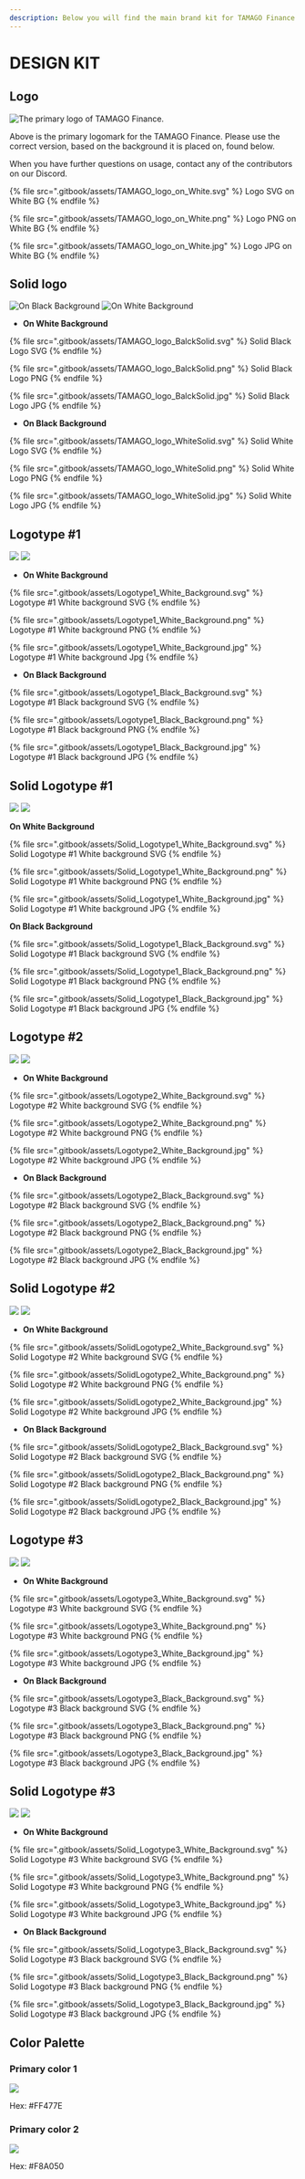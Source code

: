 ```yaml
---
description: Below you will find the main brand kit for TAMAGO Finance.
---
```


# DESIGN KIT

## Logo

![The primary logo of TAMAGO Finance.](.gitbook/assets/TAMAGO\_logo\_on\_White.svg)

Above is the primary logomark for the TAMAGO Finance. Please use the correct version, based on the background it is placed on, found below.&#x20;



When you have further questions on usage, contact any of the contributors on our Discord.

{% file src=".gitbook/assets/TAMAGO_logo_on_White.svg" %}
Logo SVG on White BG
{% endfile %}

{% file src=".gitbook/assets/TAMAGO_logo_on_White.png" %}
Logo PNG on White BG
{% endfile %}

{% file src=".gitbook/assets/TAMAGO_logo_on_White.jpg" %}
Logo JPG on White BG
{% endfile %}

## Solid logo

![On Black Background](.gitbook/assets/TAMAGO\_logo\_WhiteSolid.jpg) ![On White Background](.gitbook/assets/TAMAGO\_logo\_BalckSolid.jpg)

* **On White Background**

{% file src=".gitbook/assets/TAMAGO_logo_BalckSolid.svg" %}
Solid Black Logo SVG
{% endfile %}

{% file src=".gitbook/assets/TAMAGO_logo_BalckSolid.png" %}
Solid Black Logo PNG
{% endfile %}

{% file src=".gitbook/assets/TAMAGO_logo_BalckSolid.jpg" %}
Solid Black Logo JPG
{% endfile %}

* **On Black Background**



{% file src=".gitbook/assets/TAMAGO_logo_WhiteSolid.svg" %}
Solid White Logo SVG
{% endfile %}

{% file src=".gitbook/assets/TAMAGO_logo_WhiteSolid.png" %}
Solid White Logo PNG
{% endfile %}

{% file src=".gitbook/assets/TAMAGO_logo_WhiteSolid.jpg" %}
Solid White Logo JPG
{% endfile %}

## Logo**type #1**

![](.gitbook/assets/Logotype1\_Black\_Background.jpg) ![](.gitbook/assets/Logotype1\_White\_Background.jpg)

* **On White Background**

{% file src=".gitbook/assets/Logotype1_White_Background.svg" %}
Logotype #1 White background SVG
{% endfile %}

{% file src=".gitbook/assets/Logotype1_White_Background.png" %}
Logotype #1 White background PNG
{% endfile %}

{% file src=".gitbook/assets/Logotype1_White_Background.jpg" %}
Logotype #1 White background Jpg
{% endfile %}

* **On Black Background**

{% file src=".gitbook/assets/Logotype1_Black_Background.svg" %}
Logotype #1 Black background SVG
{% endfile %}

{% file src=".gitbook/assets/Logotype1_Black_Background.png" %}
Logotype #1 Black background PNG
{% endfile %}

{% file src=".gitbook/assets/Logotype1_Black_Background.jpg" %}
Logotype #1 Black background JPG
{% endfile %}

## Solid Logo**type #1**

![](.gitbook/assets/Solid\_Logotype1\_Black\_Background.jpg) ![](.gitbook/assets/Solid\_Logotype1\_White\_Background.jpg)

**On White Background**

{% file src=".gitbook/assets/Solid_Logotype1_White_Background.svg" %}
Solid Logotype #1 White background SVG
{% endfile %}

{% file src=".gitbook/assets/Solid_Logotype1_White_Background.png" %}
Solid Logotype #1 White background PNG
{% endfile %}

{% file src=".gitbook/assets/Solid_Logotype1_White_Background.jpg" %}
Solid Logotype #1 White background JPG
{% endfile %}

**On Black Background**

{% file src=".gitbook/assets/Solid_Logotype1_Black_Background.svg" %}
Solid Logotype #1 Black background SVG
{% endfile %}

{% file src=".gitbook/assets/Solid_Logotype1_Black_Background.png" %}
Solid Logotype #1 Black background PNG
{% endfile %}

{% file src=".gitbook/assets/Solid_Logotype1_Black_Background.jpg" %}
Solid Logotype #1 Black background JPG
{% endfile %}

## Logo**type #2**

![](.gitbook/assets/Logotype2\_Black\_Background.jpg) ![](.gitbook/assets/Logotype2\_White\_Background.jpg)

* **On White Background**

{% file src=".gitbook/assets/Logotype2_White_Background.svg" %}
Logotype #2 White background SVG
{% endfile %}

{% file src=".gitbook/assets/Logotype2_White_Background.png" %}
Logotype #2 White background PNG
{% endfile %}

{% file src=".gitbook/assets/Logotype2_White_Background.jpg" %}
Logotype #2 White background JPG
{% endfile %}

* **On Black Background**

{% file src=".gitbook/assets/Logotype2_Black_Background.svg" %}
Logotype #2 Black background SVG
{% endfile %}

{% file src=".gitbook/assets/Logotype2_Black_Background.png" %}
Logotype #2 Black background PNG
{% endfile %}

{% file src=".gitbook/assets/Logotype2_Black_Background.jpg" %}
Logotype #2 Black background JPG
{% endfile %}

## Solid Logo**type #2**

![](.gitbook/assets/SolidLogotype2\_Black\_Background.jpg) ![](.gitbook/assets/SolidLogotype2\_White\_Background.jpg)

* **On White Background**

{% file src=".gitbook/assets/SolidLogotype2_White_Background.svg" %}
Solid Logotype #2 White background SVG
{% endfile %}

{% file src=".gitbook/assets/SolidLogotype2_White_Background.png" %}
Solid Logotype #2 White background PNG
{% endfile %}

{% file src=".gitbook/assets/SolidLogotype2_White_Background.jpg" %}
Solid Logotype #2 White background JPG
{% endfile %}

* **On Black Background**

{% file src=".gitbook/assets/SolidLogotype2_Black_Background.svg" %}
Solid Logotype #2 Black background SVG
{% endfile %}

{% file src=".gitbook/assets/SolidLogotype2_Black_Background.png" %}
Solid Logotype #2 Black background PNG
{% endfile %}

{% file src=".gitbook/assets/SolidLogotype2_Black_Background.jpg" %}
Solid Logotype #2 Black background JPG
{% endfile %}

## Logo**type #3**

![](.gitbook/assets/Logotype3\_Black\_Background.jpg) ![](.gitbook/assets/Logotype3\_White\_Background.jpg)

* **On White Background**

{% file src=".gitbook/assets/Logotype3_White_Background.svg" %}
Logotype #3 White background SVG
{% endfile %}

{% file src=".gitbook/assets/Logotype3_White_Background.png" %}
Logotype #3 White background PNG
{% endfile %}

{% file src=".gitbook/assets/Logotype3_White_Background.jpg" %}
Logotype #3 White background JPG
{% endfile %}

* **On Black Background**

{% file src=".gitbook/assets/Logotype3_Black_Background.svg" %}
Logotype #3 Black background SVG
{% endfile %}

{% file src=".gitbook/assets/Logotype3_Black_Background.png" %}
Logotype #3 Black background PNG
{% endfile %}

{% file src=".gitbook/assets/Logotype3_Black_Background.jpg" %}
Logotype #3 Black background JPG
{% endfile %}

## Solid Logo**type #3**

![](.gitbook/assets/Solid\_Logotype3\_Black\_Background.jpg) ![](.gitbook/assets/Solid\_Logotype3\_White\_Background.jpg)

* **On White Background**

{% file src=".gitbook/assets/Solid_Logotype3_White_Background.svg" %}
Solid Logotype #3 White background SVG
{% endfile %}

{% file src=".gitbook/assets/Solid_Logotype3_White_Background.png" %}
Solid Logotype #3 White background PNG
{% endfile %}

{% file src=".gitbook/assets/Solid_Logotype3_White_Background.jpg" %}
Solid Logotype #3 White background JPG
{% endfile %}

* **On Black Background**

{% file src=".gitbook/assets/Solid_Logotype3_Black_Background.svg" %}
Solid Logotype #3 Black background SVG
{% endfile %}

{% file src=".gitbook/assets/Solid_Logotype3_Black_Background.png" %}
Solid Logotype #3 Black background PNG
{% endfile %}

{% file src=".gitbook/assets/Solid_Logotype3_Black_Background.jpg" %}
Solid Logotype #3 Black background JPG
{% endfile %}

## **Color Palette**

### **Primary color 1**

![](.gitbook/assets/Pink.png)

Hex: #FF477E

### **Primary color 2**

![](.gitbook/assets/Orange.png)

Hex: #F8A050
